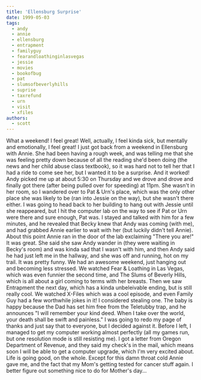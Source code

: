 ```yaml
---
title: 'Ellensburg Surprise'
date: 1999-05-03
tags:
  - andy
  - annie
  - ellensburg
  - entrapment
  - familyguy
  - fearandloathinginlasvegas
  - jessie
  - movies
  - bookofbug
  - pat
  - slumsofbeverlyhills
  - suprise
  - taxrefund
  - urn
  - visit
  - xfiles
authors:
  - scott
---
```


What a weekend! I feel great! Well, actually, I feel kinda sick, but mentally and emotionally, I feel great! I just got back from a weekend in Ellensburg with Annie. She had been having a rough week, and was telling me that she was feeling pretty down because of all the reading she'd been doing (the news and her child abuse class textbook), so it was hard not to tell her that I had a ride to come see her, but I wanted it to be a surprise. And it worked! Andy picked me up at about 5:30 on Thursday and we drove and drove and finally got there (after being pulled over for speeding) at 11pm. She wasn't in her room, so I wandered over to Pat & Urn's place, which was the only other place she was likely to be (ran into Jessie on the way), but she wasn't there either. I was going to head back to her building to hang out with Jessie until she reappeared, but I hit the computer lab on the way to see if Pat or Urn were there and sure enough, Pat was. I stayed and talked with him for a few minutes, and he revealed that Becky knew that Andy was coming (with me), and had grabbed Annie earlier to wait with her (but luckily didn't tell Annie). About this point Annie ran in the door of the lab exclaiming "There you are!" It was great. She said she saw Andy wander in (they were waiting in Becky's room) and was kinda sad that I wasn't with him, and then Andy said he had just left me in the hallway, and she was off and running, hot on my trail. It was pretty funny. We had an awesome weekend, just hanging out and becoming less stressed. We watched Fear & Loathing in Las Vegas, which was even funnier the second time, and The Slums of Beverly Hills, which is all about a girl coming to terms with her breasts. Then we saw Entrapment the next day, which has a kinda unbeleivable ending, but is still really cool. We watched X-Files which was a cool episode, and even Family Guy had a few worthwhile jokes in it! I considered stealing one. The baby is happy because the Dad has set him free from the Teletubby trap, and he announces "I will remember your kind deed. When I take over the world, your death shall be swift and painless." I was going to redo my page of thanks and just say that to everyone, but I decided against it. Before I left, I managed to get my computer working almost perfectly (all my games run, but one resolution mode is still resisting me). I got a letter from Oregon Department of Revenue, and they said my check's in the mail, which means soon I will be able to get a computer upgrade, which I'm very excited about. Life is going good, on the whole. Except for this damn throat cold Annie gave me, and the fact that my Mom's getting tested for cancer stuff again. I better figure out something nice to do for Mother's day...
